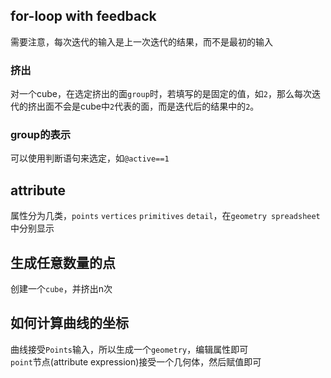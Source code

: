 ## for-loop with feedback
需要注意，每次迭代的输入是上一次迭代的结果，而不是最初的输入
### 挤出
对一个cube，在选定挤出的面`group`时，若填写的是固定的值，如`2`，那么每次迭代的挤出面不会是cube中`2`代表的面，而是迭代后的结果中的`2`。
### group的表示
可以使用判断语句来选定，如`@active==1`
## attribute
属性分为几类，`points` `vertices` `primitives` `detail`，在`geometry spreadsheet`中分别显示  
## 生成任意数量的点
创建一个`cube`，并挤出n次
## 如何计算曲线的坐标
曲线接受`Points`输入，所以生成一个`geometry`，编辑属性即可  
`point`节点(attribute expression)接受一个几何体，然后赋值即可

